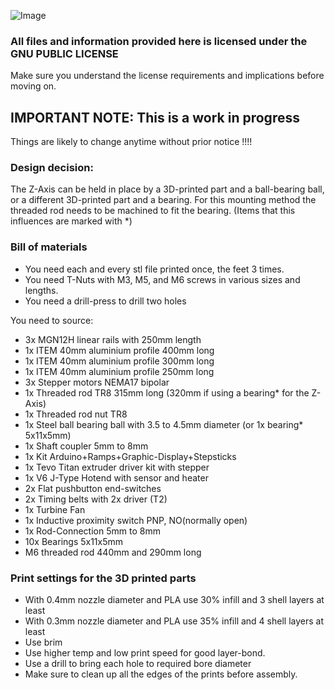 ![Image](../../3D-Robins-Images/BR-v1-Image.png?raw=true)

### All files and information provided here is licensed under the GNU PUBLIC LICENSE 
Make sure you understand the license requirements and implications before moving on.

## IMPORTANT NOTE: This is a work in progress
Things are likely to change anytime without prior notice !!!!

### Design decision:
The Z-Axis can be held in place by a 3D-printed part and a ball-bearing ball, or a different 3D-printed part and a bearing. For this mounting method the threaded rod needs to be machined to fit the bearing. (Items that this influences are marked with *)

### Bill of materials

- You need each and every stl file printed once, the feet 3 times.
- You need T-Nuts with M3, M5, and M6 screws in various sizes and lengths.
- You need a drill-press to drill two holes

You need to source:
- 3x MGN12H linear rails with 250mm length 
- 1x ITEM 40mm aluminium profile 400mm long
- 1x ITEM 40mm aluminium profile 300mm long
- 1x ITEM 40mm aluminium profile 250mm long
- 3x Stepper motors NEMA17 bipolar
- 1x Threaded rod TR8 315mm long (320mm if using a bearing* for the Z-Axis)
- 1x Threaded rod nut TR8
- 1x Steel ball bearing ball with 3.5 to 4.5mm diameter (or 1x bearing* 5x11x5mm)
- 1x Shaft coupler 5mm to 8mm
- 1x Kit Arduino+Ramps+Graphic-Display+Stepsticks
- 1x Tevo Titan extruder driver kit with stepper
- 1x V6 J-Type Hotend with sensor and heater
- 2x Flat pushbutton end-switches
- 2x Timing belts with 2x driver (T2)
- 1x Turbine Fan
- 1x Inductive proximity switch PNP, NO(normally open)
- 1x Rod-Connection 5mm to 8mm
- 10x Bearings 5x11x5mm
- M6 threaded rod 440mm and 290mm long

### Print settings for the 3D printed parts
* With 0.4mm nozzle diameter and PLA use 30% infill and 3 shell layers at least
* With 0.3mm nozzle diameter and PLA use 35% infill and 4 shell layers at least
* Use brim
* Use higher temp and low print speed for good layer-bond.
* Use a drill to bring each hole to required bore diameter
* Make sure to clean up all the edges of the prints before assembly.
